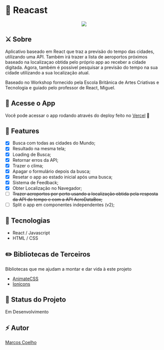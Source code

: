 # 🚀 Reacast
<p align="center">
    <img src="https://i.imgur.com/w5DeSRQ.gif">
</p>

## ⚔️ Sobre 
Aplicativo baseado em React que traz a previsão do tempo das cidades, utilizando uma API. Também irá trazer a lista de aeroportos próximos baseado na localizaçao obtida pelo próprio app ao receber a cidade digitada. Agora, também é possível pesquisar a previsão do tempo na sua cidade utilizando a sua localização atual.

Baseado no Workshop fornecido pela Escola Britânica de Artes Criativas e Tecnologia e guiado pelo professor de React, Miguel.

## 🔭 Acesse o App 

Você pode acessar o app rodando através do deploy feito no <a href="https://reacast.vercel.app/">Vercel</a> 💜
## 🧪 Features

- [x] Busca com todas as cidades do Mundo; 
- [x] Resultado na mesma tela; 
- [x] Loading de Busca; 
- [x] Retornar erros da API;
- [x] Trazer o clima;
- [x] Apagar o formulário depois da busca;
- [x] Resetar o app ao estado inicial após uma busca;
- [x] Sistema de Feedback;
- [x] Obter Localização no Navegador;
- [ ] <s>Trazer aeroportos por perto usando a localização obtida pela resposta da API do tempo e com a API AeroDataBox;</s>
- [ ] Split o app em componentes independentes (v2);

## 🔨 Tecnologias

- React / Javascript
- HTML / CSS

## ✏️ Bibliotecas de Terceiros

Bibliotecas que me ajudam a montar e dar vida à este projeto

- <a href="https://github.com/animate-css/animate.css">AnimateCSS</a>
- <a href="https://github.com/ionic-team/ionicons">Ionicons</a>


## 📌 Status do Projeto

Em Desenvolvimento

## ⚡️ Autor 

<a href="https://twitter.com/marcosvca_">Marcos Coelho</a>


